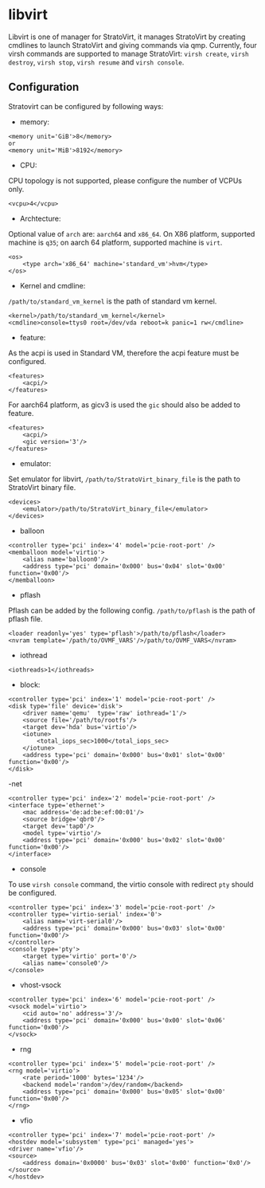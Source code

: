#  libvirt
Libvirt is one of manager for StratoVirt, it manages StratoVirt by creating cmdlines to launch StratoVirt 
and giving commands via qmp. Currently, four virsh commands are supported to manage StratoVirt: 
`virsh create`, `virsh destroy`, `virsh stop`, `virsh resume` and `virsh console`.


## Configuration
Stratovirt can be configured by following ways:

- memory:

```
<memory unit='GiB'>8</memory>
or
<memory unit='MiB'>8192</memory>
```
- CPU:

CPU topology is not supported, please configure the number of VCPUs only.
```
<vcpu>4</vcpu>
```
- Archtecture:

Optional value of `arch` are: `aarch64` and `x86_64`. On X86 platform, supported machine is `q35`; on aarch 64 platform, supported machine is `virt`.
```
<os>
	<type arch='x86_64' machine='standard_vm'>hvm</type>
</os>
```

- Kernel and cmdline:

`/path/to/standard_vm_kernel` is the path of standard vm kernel.
```
<kernel>/path/to/standard_vm_kernel</kernel>
<cmdline>console=ttys0 root=/dev/vda reboot=k panic=1 rw</cmdline>
```

- feature:

As the acpi is used in Standard VM, therefore the acpi feature must be configured.
```
<features>
    <acpi/>
</features>
```
For aarch64 platform, as gicv3 is used the `gic` should also be added to feature.
```
<features>
    <acpi/>
    <gic version='3'/>
</features>
```

- emulator:

Set emulator for libvirt, `/path/to/StratoVirt_binary_file` is the path to StratoVirt binary file.
```
<devices>
    <emulator>/path/to/StratoVirt_binary_file</emulator>
</devices>
```

- balloon
```
<controller type='pci' index='4' model='pcie-root-port' />
<memballoon model='virtio'>
    <alias name='balloon0'/>
    <address type='pci' domain='0x000' bus='0x04' slot='0x00' function='0x00'/>
</memballoon>
```

- pflash

Pflash can be added by the following config.
`/path/to/pflash` is the path of pflash file.
```
<loader readonly='yes' type='pflash'>/path/to/pflash</loader>
<nvram template='/path/to/OVMF_VARS'/>/path/to/OVMF_VARS</nvram>
```

- iothread

```
<iothreads>1</iothreads>
```

- block:

```
<controller type='pci' index='1' model='pcie-root-port' />
<disk type='file' device='disk'>
    <driver name='qemu'  type='raw' iothread='1'/>
    <source file='/path/to/rootfs'/>
    <target dev='hda' bus='virtio'/>
    <iotune>
        <total_iops_sec>1000</total_iops_sec>
    </iotune>
    <address type='pci' domain='0x000' bus='0x01' slot='0x00' function='0x00'/>
</disk>
```

-net 
```
<controller type='pci' index='2' model='pcie-root-port' />
<interface type='ethernet'>
    <mac address='de:ad:be:ef:00:01'/>
    <source bridge='qbr0'/>
    <target dev='tap0'/>
    <model type='virtio'/>
    <address type='pci' domain='0x000' bus='0x02' slot='0x00' function='0x00'/>
</interface>
```

- console

To use `virsh console` command, the virtio console with redirect `pty` should be configured. 
```
<controller type='pci' index='3' model='pcie-root-port' />
<controller type='virtio-serial' index='0'>
    <alias name='virt-serial0'/>
    <address type='pci' domain='0x000' bus='0x03' slot='0x00' function='0x00'/>
</controller>
<console type='pty'>
    <target type='virtio' port='0'/>
    <alias name='console0'/>
</console>
```

- vhost-vsock

```
<controller type='pci' index='6' model='pcie-root-port' />
<vsock model='virtio'>
    <cid auto='no' address='3'/>
    <address type='pci' domain='0x000' bus='0x00' slot='0x06' function='0x00'/>
</vsock>
```

- rng

```
<controller type='pci' index='5' model='pcie-root-port' />
<rng model='virtio'>
    <rate period='1000' bytes='1234'/>
    <backend model='random'>/dev/random</backend>
    <address type='pci' domain='0x000' bus='0x05' slot='0x00' function='0x00'/>
</rng>
```

- vfio

```
<controller type='pci' index='7' model='pcie-root-port' />
<hostdev model='subsystem' type='pci' managed='yes'>
<driver name='vfio'/>
<source>
    <address domain='0x0000' bus='0x03' slot='0x00' function='0x0'/>
</source>
</hostdev>
```